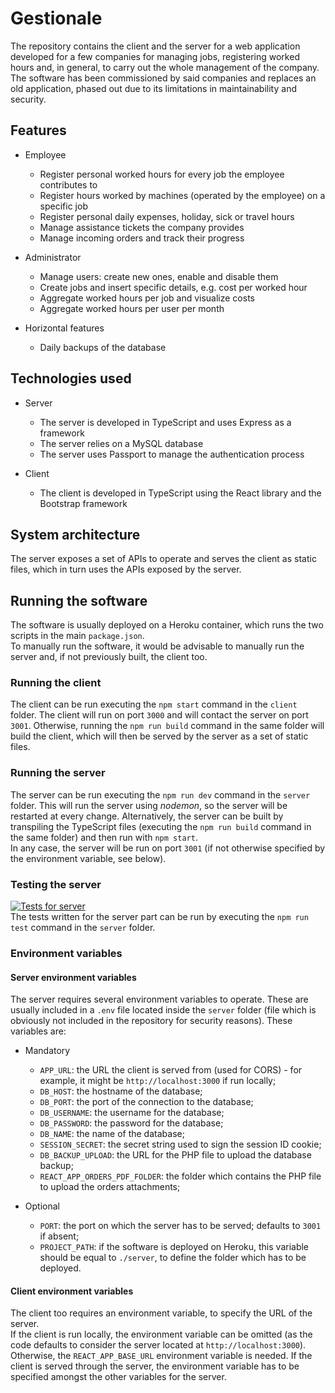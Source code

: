 # Gestionale

The repository contains the client and the server for a web application developed for a few companies for managing jobs, registering worked hours and, in general, to carry out the whole management of the company.  
The software has been commissioned by said companies and replaces an old application, phased out due to its limitations in maintainability and security.

## Features
- Employee
	- Register personal worked hours for every job the employee contributes to
	- Register hours worked by machines (operated by the employee) on a specific job
	- Register personal daily expenses, holiday, sick or travel hours
	- Manage assistance tickets the company provides
	- Manage incoming orders and track their progress 

- Administrator
	- Manage users: create new ones, enable and disable them
	- Create jobs and insert specific details, e.g. cost per worked hour
	- Aggregate worked hours per job and visualize costs
	- Aggregate worked hours per user per month

- Horizontal features
	- Daily backups of the database

## Technologies used
- Server
	- The server is developed in TypeScript and uses Express as a framework
	- The server relies on a MySQL database
	- The server uses Passport to manage the authentication process

- Client
	- The client is developed in TypeScript using the React library and the Bootstrap framework

## System architecture
The server exposes a set of APIs to operate and serves the client as static files, which in turn uses the APIs exposed by the server.

## Running the software
The software is usually deployed on a Heroku container, which runs the two scripts in the main `package.json`.  
To manually run the software, it would be advisable to manually run the server and, if not previously built, the client too.

### Running the client
The client can be run executing the `npm start` command in the `client` folder. The client will run on port `3000` and will contact the server on port `3001`. Otherwise, running the `npm run build` command in the same folder will build the client, which will then be served by the server as a set of static files.

### Running the server
The server can be run executing the `npm run dev` command in the `server` folder. This will run the server using _nodemon_, so the server will be restarted at every change. Alternatively, the server can be built by transpiling the TypeScript files (executing the `npm run build` command in the same folder) and then run with `npm start`.  
In any case, the server will be run on port `3001` (if not otherwise specified by the environment variable, see below).

### Testing the server
[![Tests for server](https://github.com/alessiomason/gestionale/actions/workflows/server-tests.yml/badge.svg)](https://github.com/alessiomason/gestionale/actions)  
The tests written for the server part can be run by executing the `npm run test` command in the `server` folder.

### Environment variables
#### Server environment variables
The server requires several environment variables to operate. These are usually included in a `.env` file located inside the `server` folder (file which is obviously not included in the repository for security reasons). These variables are:

- Mandatory
	- `APP_URL`: the URL the client is served from (used for CORS) - for example, it might be `http://localhost:3000` if run locally;
	- `DB_HOST`: the hostname of the database;
	- `DB_PORT`: the port of the connection to the database;
	- `DB_USERNAME`: the username for the database;
	- `DB_PASSWORD`: the password for the database;
	- `DB_NAME`: the name of the database;
	- `SESSION_SECRET`: the secret string used to sign the session ID cookie;
	- `DB_BACKUP_UPLOAD`: the URL for the PHP file to upload the database backup;
  - `REACT_APP_ORDERS_PDF_FOLDER`: the folder which contains the PHP file to upload the orders attachments;

- Optional
	- `PORT`: the port on which the server has to be served; defaults to `3001` if absent;
	- `PROJECT_PATH`: if the software is deployed on Heroku, this variable should be equal to `./server`, to define the folder which has to be deployed.

#### Client environment variables
The client too requires an environment variable, to specify the URL of the server.  
If the client is run locally, the environment variable can be omitted (as the code defaults to consider the server located at `http://localhost:3000`).  
Otherwise, the `REACT_APP_BASE_URL` environment variable is needed. If the client is served through the server, the environment variable has to be specified amongst the other variables for the server.